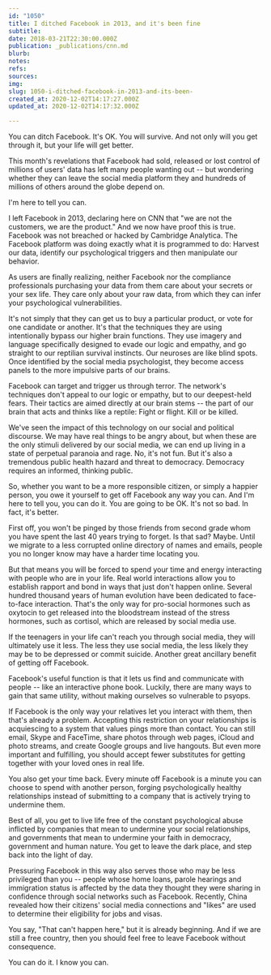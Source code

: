 ```yaml
---
id: "1050"
title: I ditched Facebook in 2013, and it's been fine
subtitle: 
date: 2018-03-21T22:30:00.000Z
publication: _publications/cnn.md
blurb: 
notes: 
refs: 
sources: 
img: 
slug: 1050-i-ditched-facebook-in-2013-and-its-been-
created_at: 2020-12-02T14:17:27.000Z
updated_at: 2020-12-02T14:17:32.000Z

---
```

You can ditch Facebook. It's OK. You will survive. And not only will you get through it, but your life will get better.

This month's revelations that Facebook had sold, released or lost control of millions of users' data has left many people wanting out -- but wondering whether they can leave the social media platform they and hundreds of millions of others around the globe depend on.

I'm here to tell you can.

I left Facebook in 2013, declaring here on CNN that "we are not the customers, we are the product." And we now have proof this is true. Facebook was not breached or hacked by Cambridge Analytica. The Facebook platform was doing exactly what it is programmed to do: Harvest our data, identify our psychological triggers and then manipulate our behavior.

As users are finally realizing, neither Facebook nor the compliance professionals purchasing your data from them care about your secrets or your sex life. They care only about your raw data, from which they can infer your psychological vulnerabilities.

It's not simply that they can get us to buy a particular product, or vote for one candidate or another. It's that the techniques they are using intentionally bypass our higher brain functions. They use imagery and language specifically designed to evade our logic and empathy, and go straight to our reptilian survival instincts. Our neuroses are like blind spots. Once identified by the social media psychologist, they become access panels to the more impulsive parts of our brains.

Facebook can target and trigger us through terror. The network's techniques don't appeal to our logic or empathy, but to our deepest-held fears. Their tactics are aimed directly at our brain stems -- the part of our brain that acts and thinks like a reptile: Fight or flight. Kill or be killed.

We've seen the impact of this technology on our social and political discourse. We may have real things to be angry about, but when these are the only stimuli delivered by our social media, we can end up living in a state of perpetual paranoia and rage. No, it's not fun. But it's also a tremendous public health hazard and threat to democracy. Democracy requires an informed, thinking public.

So, whether you want to be a more responsible citizen, or simply a happier person, you owe it yourself to get off Facebook any way you can. And I'm here to tell you, you can do it. You are going to be OK. It's not so bad. In fact, it's better.

First off, you won't be pinged by those friends from second grade whom you have spent the last 40 years trying to forget. Is that sad? Maybe. Until we migrate to a less corrupted online directory of names and emails, people you no longer know may have a harder time locating you.

But that means you will be forced to spend your time and energy interacting with people who are in your life. 
Real world interactions allow you to establish rapport and bond in ways that just don't happen online. Several hundred thousand years of human evolution have been dedicated to face-to-face interaction. That's the only way for pro-social hormones such as oxytocin to get released into the bloodstream instead of the stress hormones, such as cortisol, which are released by social media use.

If the teenagers in your life can't reach you through social media, they will ultimately use it less. The less they use social media, the less likely they may be to be depressed or commit suicide. Another great ancillary benefit of getting off Facebook.

Facebook's useful function is that it lets us find and communicate with people -- like an interactive phone book. Luckily, there are many ways to gain that same utility, without making ourselves so vulnerable to psyops.

If Facebook is the only way your relatives let you interact with them, then that's already a problem. Accepting this restriction on your relationships is acquiescing to a system that values pings more than contact. You can still email, Skype and FaceTime, share photos through web pages, iCloud and photo streams, and create Google groups and live hangouts. But even more important and fulfilling, you should accept fewer substitutes for getting together with your loved ones in real life.

You also get your time back. Every minute off Facebook is a minute you can choose to spend with another person, forging psychologically healthy relationships instead of submitting to a company that is actively trying to undermine them.

Best of all, you get to live life free of the constant psychological abuse inflicted by companies that mean to undermine your social relationships, and governments that mean to undermine your faith in democracy, government and human nature. You get to leave the dark place, and step back into the light of day.

Pressuring Facebook in this way also serves those who may be less privileged than you -- people whose home loans, parole hearings and immigration status is affected by the data they thought they were sharing in confidence through social networks such as Facebook. Recently, China revealed how their citizens' social media connections and "likes" are used to determine their eligibility for jobs and visas.

You say, "That can't happen here," but it is already beginning. And if we are still a free country, then you should feel free to leave Facebook without consequence.

You can do it. I know you can.